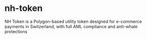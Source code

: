 # nh-token
NH Token is a Polygon-based utility token designed for e-commerce payments in Switzerland, with full AML compliance and anti-whale protections
